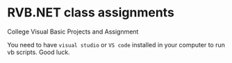 # RVB.NET class assignments
 College Visual Basic Projects and Assignment

You need to have ```visual studio``` or ```VS code``` installed in your computer to run vb scripts.
Good luck.
